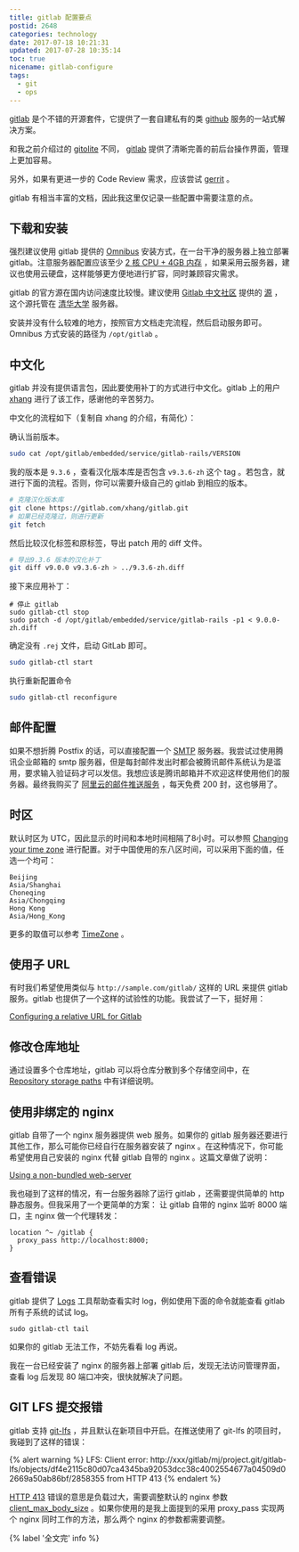 ```yaml
---
title: gitlab 配置要点
postid: 2648
categories: technology
date: 2017-07-18 10:21:31
updated: 2017-07-28 10:35:14
toc: true
nicename: gitlab-configure
tags:
  - git
  - ops
---
```


[gitlab][gitlab] 是个不错的开源套件，它提供了一套自建私有的类 [github][github] 服务的一站式解决方案。

和我之前介绍过的 [gitolite][gitolite] 不同， [gitlab][gitlab] 提供了清晰完善的前后台操作界面，管理上更加容易。

另外，如果有更进一步的 Code Review 需求，应该尝试 [gerrit][gerrit] 。

<!--more-->

gitlab 有相当丰富的文档，因此我这里仅记录一些配置中需要注意的点。

## 下载和安装

强烈建议使用 gitlab 提供的 [Omnibus][ubuntuinstall] 安装方式，在一台干净的服务器上独立部署 gitlab。注意服务器配置应该至少 [2 核 CPU + 4GB 内存][requirement] ，如果采用云服务器，建议也使用云硬盘，这样能够更方便地进行扩容，同时兼顾容灾需求。

gitlab 的官方源在国内访问速度比较慢。建议使用 [Gitlab 中文社区][gitlabcn] 提供的 [源][ubuntuinstallcn] ，这个源托管在 [清华大学][mirror] 服务器。

安装并没有什么较难的地方，按照官方文档走完流程，然后启动服务即可。Omnibus 方式安装的路径为 `/opt/gitlab` 。

## 中文化

gitlab 并没有提供语言包，因此要使用补丁的方式进行中文化。gitlab 上的用户 [xhang][xhang] 进行了该工作，感谢他的辛苦努力。

中文化的流程如下（复制自 xhang 的介绍，有简化）：

确认当前版本。

```bash
sudo cat /opt/gitlab/embedded/service/gitlab-rails/VERSION
```

我的版本是 `9.3.6` ，查看汉化版本库是否包含 `v9.3.6-zh` 这个 tag 。若包含，就进行下面的流程。否则，你可以需要升级自己的 gitlab 到相应的版本。

```bash
# 克隆汉化版本库
git clone https://gitlab.com/xhang/gitlab.git
# 如果已经克隆过，则进行更新
git fetch
```

然后比较汉化标签和原标签，导出 patch 用的 diff 文件。

```bash
# 导出9.3.6 版本的汉化补丁
git diff v9.0.0 v9.3.6-zh > ../9.3.6-zh.diff
```

接下来应用补丁：

```
# 停止 gitlab
sudo gitlab-ctl stop
sudo patch -d /opt/gitlab/embedded/service/gitlab-rails -p1 < 9.0.0-zh.diff
```

确定没有 `.rej` 文件，启动 GitLab 即可。

```bash
sudo gitlab-ctl start
```

执行重新配置命令

```bash
sudo gitlab-ctl reconfigure
```

## 邮件配置

如果不想折腾 Postfix 的话，可以直接配置一个 [SMTP][smtp] 服务器。我尝试过使用腾讯企业邮箱的 smtp 服务器，但是每封邮件发出时都会被腾讯邮件系统认为是滥用，要求输入验证码才可以发信。我想应该是腾讯邮箱并不欢迎这样使用他们的服务器。最终我购买了 [阿里云的邮件推送服务][smtpaliyun] ，每天免费 200 封，这也够用了。

## 时区

默认时区为 UTC，因此显示的时间和本地时间相隔了8小时。可以参照 [Changing your time zone][timezone] 进行配置。对于中国使用的东八区时间，可以采用下面的值，任选一个均可：

```
Beijing
Asia/Shanghai
Choneqing
Asia/Chongqing
Hong Kong
Asia/Hong_Kong
```

更多的取值可以参考 [TimeZone][rubytz] 。

## 使用子 URL

有时我们希望使用类似与 `http://sample.com/gitlab/` 这样的 URL 来提供 gitlab 服务。gitlab 也提供了一个这样的试验性的功能。我尝试了一下，挺好用：

[Configuring a relative URL for Gitlab][relative]

## 修改仓库地址

通过设置多个仓库地址，gitlab 可以将仓库分散到多个存储空间中，在 [Repository storage paths][repostory] 中有详细说明。

## 使用非绑定的 nginx

gitlab 自带了一个 nginx 服务器提供 web 服务。如果你的 gitlab 服务器还要进行其他工作，那么可能你已经自行在服务器安装了 nginx 。在这种情况下，你可能希望使用自己安装的 nginx 代替 gitlab 自带的 nginx 。这篇文章做了说明：

[Using a non-bundled web-server][nginx]

我也碰到了这样的情况，有一台服务器除了运行 gitlab ，还需要提供简单的 http 静态服务。但我采用了一个更简单的方案： 让 gitlab 自带的 nginx 监听 8000 端口，主 nginx 做一个代理转发：

```
location ^~ /gitlab {
  proxy_pass http://localhost:8000;
}
```

## 查看错误

gitlab 提供了 [Logs][log] 工具帮助查看实时 log，例如使用下面的命令就能查看 gitlab 所有子系统的试试 log。

```
sudo gitlab-ctl tail
```

如果你的 gitlab 无法工作，不妨先看看 log 再说。

我在一台已经安装了 nginx 的服务器上部署 gitlab 后，发现无法访问管理界面，查看 log 后发现 80 端口冲突，很快就解决了问题。

## GIT LFS 提交报错

gitlab 支持 [git-lfs](gitlfs) ，并且默认在新项目中开启。在推送使用了 git-lfs 的项目时，我碰到了这样的错误：

{% alert warning %}
LFS: Client error: http://xxx/gitlab/mj/project.git/gitlab-lfs/objects/df4e2115c80d07ca4345ba92053dcc38c4002554677a04509d02669a50ab86bf/2858355 from HTTP 413
{% endalert %}

[HTTP 413][http413] 错误的意思是负载过大，需要调整默认的 nginx 参数 [client_max_body_size][clientmax] 。如果你使用的是我上面提到的采用 proxy_pass 实现两个 nginx 同时工作的方法，那么两个 nginx 的参数都需要调整。

{% label '全文完' info %}

[gitlab]: https://www.gitlab.com/
[gitlabcn]: https://www.gitlab.com.cn/
[github]: https://github.com/
[gitolite]: https://blog.zengrong.net/post/1720.html
[gerrit]: https://www.gerritcodereview.com/
[ubuntuinstall]: https://about.gitlab.com/installation/#ubuntu
[requirement]: https://docs.gitlab.com/ce/install/requirements.html#cpu
[ubuntuinstallcn]: https://www.gitlab.com.cn/installation/#ubuntu
[mirror]: https://mirrors.tuna.tsinghua.edu.cn/gitlab-ce/
[cn]: https://gitlab.com/xhang/gitlab
[xhang]: https://gitlab.com/xhang
[smtp]: https://docs.gitlab.com/omnibus/settings/smtp.html
[smtpaliyun]: https://docs.gitlab.com/omnibus/settings/smtp.html#aliyun-direct-mail
[timezone]: https://docs.gitlab.com/ce/workflow/timezone.html#changing-time-zone-in-omnibus-installations
[rubytz]: http://api.rubyonrails.org/classes/ActiveSupport/TimeZone.html
[relative]: https://docs.gitlab.com/omnibus/settings/configuration.html#configuring-a-relative-url-for-gitlab
[repostory]: https://docs.gitlab.com/ce/administration/repository_storage_paths.html
[nginx]: https://docs.gitlab.com/omnibus/settings/nginx.html#using-a-non-bundled-web-server
[log]: https://docs.gitlab.com/omnibus/settings/logs.html
[gitlfs]: https://git-lfs.github.com/
[http413]: https://httpstatuses.com/413
[clientmax]: http://nginx.org/en/docs/http/ngx_http_core_module.html#client_max_body_size
